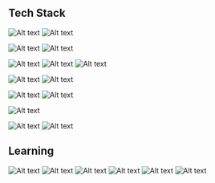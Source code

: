 
<!---
eirinlove/eirinlove is a ✨ special ✨ repository because its `README.md` (this file) appears on your GitHub profile.
You can click the Preview link to take a look at your changes.
--->


## Tech  Stack

![Alt text](https://img.shields.io/badge/Python-3766AB?style=flat-square&logo=Python&logoColor=white) ![Alt text](https://img.shields.io/badge/Java-007396?style=flat-square&logo=JAVA&logoColor=white) 



![Alt text](https://img.shields.io/badge/Javascript-F7DF1E?style=flat-square&logo=Javascript&logoColor=black) ![Alt text](https://img.shields.io/badge/CSS3-1572B6?style=flat-square&logo=CSS3&logoColor=white) 

![Alt text](https://img.shields.io/badge/MariaDB-003545?style=flat-square&logo=mariadb&logoColor=white) ![Alt text](https://img.shields.io/badge/MySQL-4479A1?style=flat-square&logo=mysql&logoColor=white) ![Alt text](https://img.shields.io/badge/Oracle-F80000?style=flat-square&logo=Oracle&logoColor=black)

![Alt text](https://img.shields.io/badge/PHP-777BB4?style=flat-square&logo=php&logoColor=white) ![Alt text](https://img.shields.io/badge/JSP-E7282D?style=flat-square&logo=JSP&logoColor=black)

![Alt text](https://img.shields.io/badge/Keras-D00000?style=flat-square&logo=keras&logoColor=white) ![Alt text](https://img.shields.io/badge/TensorFlow-FF6F00?style=flat-square&logo=Tensorflow&logoColor=black) 

![Alt text](https://img.shields.io/badge/Apache_Tomcat-F8DC75?style=flat-square&logo=apachetomcat&logoColor=black)

![Alt text](https://img.shields.io/badge/CentOS-262577?style=flat-square&logo=centos&logoColor=white) ![Alt text](https://img.shields.io/badge/Windows_Server-0078D6?style=flat-square&logo=windows&logoColor=white)

## Learning 

![Alt text](https://img.shields.io/badge/NGINX-009639?style=flat-square&logo=NGINX&logoColor=white)
![Alt text](https://img.shields.io/badge/Firebase-FFCA28?style=flat-square&logo=Firebase&logoColor=black)
![Alt text](https://img.shields.io/badge/Spring-6DB33F?style=flat-square&logo=Spring&logoColor=white)
![Alt text](https://img.shields.io/badge/Spring_Boot-6D833F?style=flat-square&logo=SpringBoot&logoColor=white)
![Alt text](https://img.shields.io/badge/Node.js-339933?style=flat-square&logo=NGINX&logoColor=white)
![Alt text](https://img.shields.io/badge/AWS-232F3E?style=flat-square&logo=AmazonAWS&logoColor=white)
